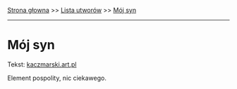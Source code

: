 [Strona głowna](../index.md) >> [Lista utworów](../list.md) >> [Mój syn](301.md)

---

# Mój syn

Tekst: [kaczmarski.art.pl](https://www.kaczmarski.art.pl/tworczosc/wiersze/moj-syn/)

Element pospolity, nic ciekawego.